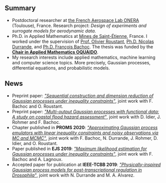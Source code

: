 ## Summary
- Postdoctoral researcher at [the French Aerospace Lab ONERA](https://www.onera.fr/fr/centres/toulouse) (Toulouse), France. Research project: *Design of experiments and surrogate models for aerodynamic data*.
- Ph.D. in Applied Mathematics at [Mines de Saint-Étienne](https://www.mines-stetienne.fr/), France. I worked under the supervision of [Prof. Olivier Roustant](https://olivier-roustant.fr/), [Ph.D. Nicolas Durrande](https://sites.google.com/site/nicolasdurrandehomepage/), and [Ph.D. François Bachoc](https://www.math.univ-toulouse.fr/~fbachoc/). The thesis was funded by the [**Chair in Applied Mathematics OQUAIDO**](https://oquaido.emse.fr/).
- My research interests include applied mathematics, machine learning and computer science topics. More precisely, Gaussian processes, differential equations, and probabilistic models.

## News
- Preprint paper: [*"Sequential construction and dimension reduction of Gaussian processes under inequality constraints"*](https://arxiv.org/abs/2009.04188), joint work with F. Bachoc and O. Roustant.
- Preprint paper: [*"Multi-output Gaussian processes with functional data: A study on coastal flood hazard assessment"*](https://arxiv.org/abs/2007.14052), joint work with D. Idier, J. Rohmer and F. Bachoc.
- Chapter published in **PROMS 2020**: [*"Approximating Gaussian process emulators with linear inequality constraints and noisy observations via MC and MCMC"*](http://dx.doi.org/10.1007/978-3-030-43465-6_18), joint work with F. Bachoc, N. Durrande, J. Rohmer, D. Idier, and O. Roustant.
- Paper published in **EJS 2019**: [*"Maximum likelihood estimation for Gaussian processes under inequality constraints"*](https://doi.org/10.1214/19-EJS1587), joint work with F. Bachoc and A. Lagnoux.
- Accepted paper for publication at **IEEE-TCBB 2019**: [*"Physically-inspired Gaussian process models for post-transcriptional regulation in Drosophila"*](https://ieeexplore.ieee.org/document/8723187), joint work with N. Durrande and M. A. Alvarez.
